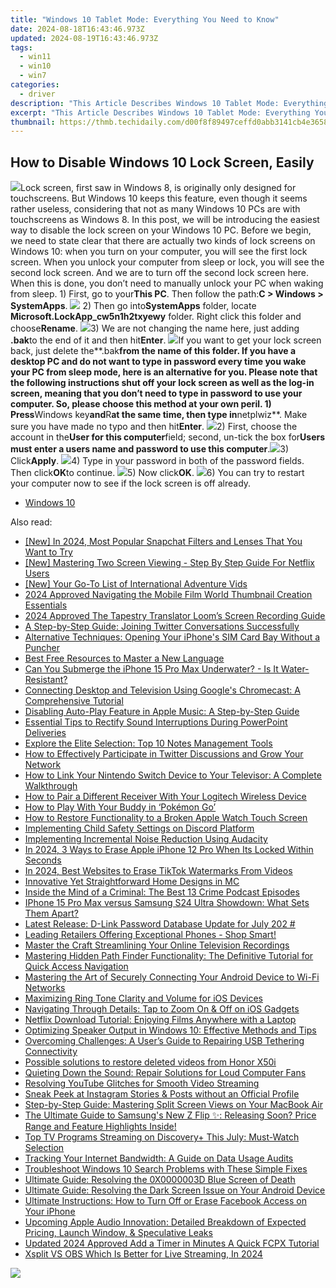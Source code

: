 ```yaml
---
title: "Windows 10 Tablet Mode: Everything You Need to Know"
date: 2024-08-18T16:43:46.973Z
updated: 2024-08-19T16:43:46.973Z
tags:
  - win11
  - win10
  - win7
categories:
  - driver
description: "This Article Describes Windows 10 Tablet Mode: Everything You Need to Know"
excerpt: "This Article Describes Windows 10 Tablet Mode: Everything You Need to Know"
thumbnail: https://thmb.techidaily.com/d00f8f89497ceffd0abb3141cb4e3658817be8d659619b87570cab49fe038d18.jpg
---
```


## How to Disable Windows 10 Lock Screen, Easily

![](https://images.drivereasy.com/wp-content/uploads/2017/01/img_587f10cbe90eb.jpg)Lock screen, first saw in Windows 8, is originally only designed for touchscreens. But Windows 10 keeps this feature, even though it seems rather useless, considering that not as many Windows 10 PCs are with touchscreens as Windows 8\. In this post, we will be introducing the easiest way to disable the lock screen on your Windows 10 PC. Before we begin, we need to state clear that there are actually two kinds of lock screens on Windows 10: when you turn on your computer, you will see the first lock screen. When you unlock your computer from sleep or lock, you will see the second lock screen. And we are to turn off the second lock screen here. When this is done, you don’t need to manually unlock your PC when waking from sleep. 1) First, go to your**This PC**. Then follow the path:**C > Windows > SystemApps**. ![](https://images.drivereasy.com/wp-content/uploads/2017/01/img_587f1ff3b297a.jpg) 2) Then go into**SystemApps** folder, locate **Microsoft.LockApp\_cw5n1h2txyewy** folder. Right click this folder and choose**Rename**. ![](https://images.drivereasy.com/wp-content/uploads/2017/01/img_587f2076e479f.jpg)3) We are not changing the name here, just adding **.bak**to the end of it and then hit**Enter**. ![](https://images.drivereasy.com/wp-content/uploads/2017/01/img_587f210e64d39.jpg)If you want to get your lock screen back, just delete the**.bak**from the name of this folder. If you have a desktop PC and do not want to type in password every time you wake your PC from sleep mode, here is an alternative for you. Please note that the following instructions shut off your lock screen as well as the log-in screen, meaning that you don’t need to type in password to use your computer. So, please choose this method at your own peril. 1) Press**Windows key**and**R**at the same time, then type in**netplwiz**. Make sure you have made no typo and then hit**Enter**. ![](https://images.drivereasy.com/wp-content/uploads/2017/01/img_587f1828f2b5b.png)2) First, choose the account in the**User for this computer**field; second, un-tick the box for**Users must enter a users name and password to use this computer**.![](https://images.drivereasy.com/wp-content/uploads/2017/01/img_587f1891ef0d8.jpg)3) Click**Apply**. ![](https://images.drivereasy.com/wp-content/uploads/2017/01/img_587f19173db2e.jpg)4) Type in your password in both of the password fields. Then click**OK**to continue. ![](https://images.drivereasy.com/wp-content/uploads/2017/01/img_587f1958a84b6.jpg)5) Now click**OK**. ![](https://images.drivereasy.com/wp-content/uploads/2017/01/img_587f197fb0d93.jpg)6) You can try to restart your computer now to see if the lock screen is off already.

* [Windows 10](https://tools.techidaily.com/drivereasy/download/)

<ins class="adsbygoogle"
     style="display:block"
     data-ad-format="autorelaxed"
     data-ad-client="ca-pub-7571918770474297"
     data-ad-slot="1223367746"></ins>



<ins class="adsbygoogle"
     style="display:block"
     data-ad-client="ca-pub-7571918770474297"
     data-ad-slot="8358498916"
     data-ad-format="auto"
     data-full-width-responsive="true"></ins>

<span class="atpl-alsoreadstyle">Also read:</span>
<div><ul>
<li><a href="https://snapchat-videos.techidaily.com/new-in-2024-most-popular-snapchat-filters-and-lenses-that-you-want-to-try/"><u>[New] In 2024, Most Popular Snapchat Filters and Lenses That You Want to Try</u></a></li>
<li><a href="https://extra-guidance.techidaily.com/new-mastering-two-screen-viewing-step-by-step-guide-for-netflix-users/"><u>[New] Mastering Two Screen Viewing - Step By Step Guide For Netflix Users</u></a></li>
<li><a href="https://facebook-video-share.techidaily.com/new-your-go-to-list-of-international-adventure-vids/"><u>[New] Your Go-To List of International Adventure Vids</u></a></li>
<li><a href="https://youtube-stream.techidaily.com/2024-approved-navigating-the-mobile-film-world-thumbnail-creation-essentials/"><u>2024 Approved  Navigating the Mobile Film World  Thumbnail Creation Essentials</u></a></li>
<li><a href="https://video-capture.techidaily.com/2024-approved-the-tapestry-translator-looms-screen-recording-guide/"><u>2024 Approved  The Tapestry Translator  Loom’s Screen Recording Guide</u></a></li>
<li><a href="https://techno-recovery.techidaily.com/a-step-by-step-guide-joining-twitter-conversations-successfully/"><u>A Step-by-Step Guide: Joining Twitter Conversations Successfully</u></a></li>
<li><a href="https://techno-recovery.techidaily.com/alternative-techniques-opening-your-iphones-sim-card-bay-without-a-puncher/"><u>Alternative Techniques: Opening Your iPhone's SIM Card Bay Without a Puncher</u></a></li>
<li><a href="https://techno-recovery.techidaily.com/best-free-resources-to-master-a-new-language/"><u>Best Free Resources to Master a New Language</u></a></li>
<li><a href="https://techno-recovery.techidaily.com/can-you-submerge-the-iphone-15-pro-max-underwater-is-it-water-resistant/"><u>Can You Submerge the iPhone 15 Pro Max Underwater? - Is It Water-Resistant?</u></a></li>
<li><a href="https://techno-recovery.techidaily.com/connecting-desktop-and-television-using-googles-chromecast-a-comprehensive-tutorial/"><u>Connecting Desktop and Television Using Google's Chromecast: A Comprehensive Tutorial</u></a></li>
<li><a href="https://techno-recovery.techidaily.com/disabling-auto-play-feature-in-apple-music-a-step-by-step-guide/"><u>Disabling Auto-Play Feature in Apple Music: A Step-by-Step Guide</u></a></li>
<li><a href="https://techno-recovery.techidaily.com/essential-tips-to-rectify-sound-interruptions-during-powerpoint-deliveries/"><u>Essential Tips to Rectify Sound Interruptions During PowerPoint Deliveries</u></a></li>
<li><a href="https://techno-recovery.techidaily.com/explore-the-elite-selection-top-10-notes-management-tools/"><u>Explore the Elite Selection: Top 10 Notes Management Tools</u></a></li>
<li><a href="https://techno-recovery.techidaily.com/how-to-effectively-participate-in-twitter-discussions-and-grow-your-network/"><u>How to Effectively Participate in Twitter Discussions and Grow Your Network</u></a></li>
<li><a href="https://techno-recovery.techidaily.com/how-to-link-your-nintendo-switch-device-to-your-televisor-a-complete-walkthrough/"><u>How to Link Your Nintendo Switch Device to Your Televisor: A Complete Walkthrough</u></a></li>
<li><a href="https://techno-recovery.techidaily.com/how-to-pair-a-different-receiver-with-your-logitech-wireless-device/"><u>How to Pair a Different Receiver With Your Logitech Wireless Device</u></a></li>
<li><a href="https://techno-recovery.techidaily.com/how-to-play-with-your-buddy-in-pokemon-go/"><u>How to Play With Your Buddy in ‘Pokémon Go’</u></a></li>
<li><a href="https://techno-recovery.techidaily.com/how-to-restore-functionality-to-a-broken-apple-watch-touch-screen/"><u>How to Restore Functionality to a Broken Apple Watch Touch Screen</u></a></li>
<li><a href="https://techno-recovery.techidaily.com/implementing-child-safety-settings-on-discord-platform/"><u>Implementing Child Safety Settings on Discord Platform</u></a></li>
<li><a href="https://extra-resources.techidaily.com/implementing-incremental-noise-reduction-using-audacity/"><u>Implementing Incremental Noise Reduction Using Audacity</u></a></li>
<li><a href="https://ios-unlock.techidaily.com/in-2024-3-ways-to-erase-apple-iphone-12-pro-when-its-locked-within-seconds-by-drfone-ios/"><u>In 2024, 3 Ways to Erase Apple iPhone 12 Pro When Its Locked Within Seconds</u></a></li>
<li><a href="https://ai-vdieo-software.techidaily.com/in-2024-best-websites-to-erase-tiktok-watermarks-from-videos/"><u>In 2024, Best Websites to Erase TikTok Watermarks From Videos</u></a></li>
<li><a href="https://digital-screen-recording.techidaily.com/innovative-yet-straightforward-home-designs-in-mc/"><u>Innovative Yet Straightforward Home Designs in MC</u></a></li>
<li><a href="https://techno-recovery.techidaily.com/inside-the-mind-of-a-criminal-the-best-13-crime-podcast-episodes/"><u>Inside the Mind of a Criminal: The Best 13 Crime Podcast Episodes</u></a></li>
<li><a href="https://techno-recovery.techidaily.com/iphone-15-pro-max-versus-samsung-s24-ultra-showdown-what-sets-them-apart/"><u>IPhone 15 Pro Max versus Samsung S24 Ultra Showdown: What Sets Them Apart?</u></a></li>
<li><a href="https://techno-recovery.techidaily.com/latest-release-d-link-password-database-update-for-july-202/"><u>Latest Release: D-Link Password Database Update for July 202 #</u></a></li>
<li><a href="https://techno-recovery.techidaily.com/leading-retailers-offering-exceptional-phones-shop-smart/"><u>Leading Retailers Offering Exceptional Phones - Shop Smart!</u></a></li>
<li><a href="https://screen-capture.techidaily.com/master-the-craft-streamlining-your-online-television-recordings/"><u>Master the Craft  Streamlining Your Online Television Recordings</u></a></li>
<li><a href="https://techno-recovery.techidaily.com/mastering-hidden-path-finder-functionality-the-definitive-tutorial-for-quick-access-navigation/"><u>Mastering Hidden Path Finder Functionality: The Definitive Tutorial for Quick Access Navigation</u></a></li>
<li><a href="https://techno-recovery.techidaily.com/mastering-the-art-of-securely-connecting-your-android-device-to-wi-fi-networks/"><u>Mastering the Art of Securely Connecting Your Android Device to Wi-Fi Networks</u></a></li>
<li><a href="https://techno-recovery.techidaily.com/maximizing-ring-tone-clarity-and-volume-for-ios-devices/"><u>Maximizing Ring Tone Clarity and Volume for iOS Devices</u></a></li>
<li><a href="https://techno-recovery.techidaily.com/navigating-through-details-tap-to-zoom-on-and-off-on-ios-gadgets/"><u>Navigating Through Details: Tap to Zoom On & Off on iOS Gadgets</u></a></li>
<li><a href="https://techno-recovery.techidaily.com/netflix-download-tutorial-enjoying-films-anywhere-with-a-laptop/"><u>Netflix Download Tutorial: Enjoying Films Anywhere with a Laptop</u></a></li>
<li><a href="https://remote-screen-capture.techidaily.com/optimizing-speaker-output-in-windows-10-effective-methods-and-tips/"><u>Optimizing Speaker Output in Windows 10: Effective Methods and Tips</u></a></li>
<li><a href="https://techno-recovery.techidaily.com/overcoming-challenges-a-users-guide-to-repairing-usb-tethering-connectivity/"><u>Overcoming Challenges: A User’s Guide to Repairing USB Tethering Connectivity</u></a></li>
<li><a href="https://review-topics.techidaily.com/possible-solutions-to-restore-deleted-videos-from-honor-x50i-by-fonelab-android-recover-video/"><u>Possible solutions to restore deleted videos from Honor X50i</u></a></li>
<li><a href="https://techno-recovery.techidaily.com/quieting-down-the-sound-repair-solutions-for-loud-computer-fans/"><u>Quieting Down the Sound: Repair Solutions for Loud Computer Fans</u></a></li>
<li><a href="https://techno-recovery.techidaily.com/resolving-youtube-glitches-for-smooth-video-streaming/"><u>Resolving YouTube Glitches for Smooth Video Streaming</u></a></li>
<li><a href="https://techno-recovery.techidaily.com/sneak-peek-at-instagram-stories-and-posts-without-an-official-profile/"><u>Sneak Peek at Instagram Stories & Posts without an Official Profile</u></a></li>
<li><a href="https://techno-recovery.techidaily.com/step-by-step-guide-mastering-split-screen-views-on-your-macbook-air/"><u>Step-by-Step Guide: Mastering Split Screen Views on Your MacBook Air</u></a></li>
<li><a href="https://techno-recovery.techidaily.com/1722896037789-the-ultimate-guide-to-samsungs-new-z-flip-releasing-soon-price-range-and-feature-highlights-inside/"><u>The Ultimate Guide to Samsung's New Z Flip ✨: Releasing Soon? Price Range and Feature Highlights Inside!</u></a></li>
<li><a href="https://techno-recovery.techidaily.com/top-tv-programs-streaming-on-discoveryplus-this-july-must-watch-selection/"><u>Top TV Programs Streaming on Discovery+ This July: Must-Watch Selection</u></a></li>
<li><a href="https://techno-recovery.techidaily.com/tracking-your-internet-bandwidth-a-guide-on-data-usage-audits/"><u>Tracking Your Internet Bandwidth: A Guide on Data Usage Audits</u></a></li>
<li><a href="https://techno-recovery.techidaily.com/troubleshoot-windows-10-search-problems-with-these-simple-fixes/"><u>Troubleshoot Windows 10 Search Problems with These Simple Fixes</u></a></li>
<li><a href="https://techno-recovery.techidaily.com/ultimate-guide-resolving-the-0x0000003d-blue-screen-of-death/"><u>Ultimate Guide: Resolving the 0X0000003D Blue Screen of Death</u></a></li>
<li><a href="https://techno-recovery.techidaily.com/ultimate-guide-resolving-the-dark-screen-issue-on-your-android-device/"><u>Ultimate Guide: Resolving the Dark Screen Issue on Your Android Device</u></a></li>
<li><a href="https://os-tips.techidaily.com/ultimate-instructions-how-to-turn-off-or-erase-facebook-access-on-your-iphone/"><u>Ultimate Instructions: How to Turn Off or Erase Facebook Access on Your iPhone</u></a></li>
<li><a href="https://techno-recovery.techidaily.com/upcoming-apple-audio-innovation-detailed-breakdown-of-expected-pricing-launch-window-and-speculative-leaks/"><u>Upcoming Apple Audio Innovation: Detailed Breakdown of Expected Pricing, Launch Window, & Speculative Leaks</u></a></li>
<li><a href="https://video-creation-software.techidaily.com/updated-2024-approved-add-a-timer-in-minutes-a-quick-fcpx-tutorial/"><u>Updated 2024 Approved Add a Timer in Minutes A Quick FCPX Tutorial</u></a></li>
<li><a href="https://fox-blue.techidaily.com/xsplit-vs-obs-which-is-better-for-live-streaming-in-2024/"><u>Xsplit VS OBS Which Is Better for Live Streaming, In 2024</u></a></li>
</ul></div>

<!-- affiliate ads begin -->
<a href="https://shop.systoolsgroup.com/affiliate.php?ACCOUNT=SYSTOOBY&AFFILIATE=108875&PATH=https%3A%2F%2Fwww.systoolsgroup.com%3FAFFILIATE%3D108875%26RESOURCE%3DSysTools%2BGmail%2BBackup"><img src="https://www.systoolsgroup.com/box/gmail-backup.png" border="0"></a>
<!-- affiliate ads end -->